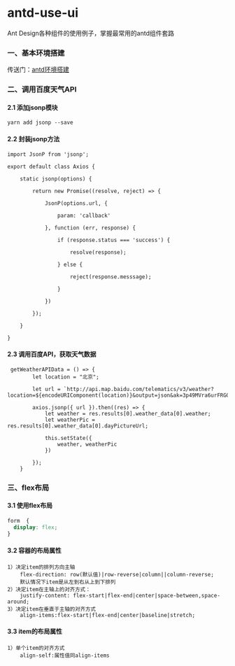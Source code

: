# antd-use-ui
Ant Design各种组件的使用例子，掌握最常用的antd组件套路

### 一、基本环境搭建

传送门：[antd环境搭建](https://github.com/iquanzhan/antd-start-demo)

### 二、调用百度天气API

#### 2.1 添加jsonp模块

```
yarn add jsonp --save
```

#### 2.2 封装jsonp方法

```
import JsonP from 'jsonp';

export default class Axios {

    static jsonp(options) {

        return new Promise((resolve, reject) => {

            JsonP(options.url, {

                param: 'callback'

            }, function (err, response) {

                if (response.status === 'success') {

                    resolve(response);

                } else {

                    reject(response.messsage);

                }

            })

        });

    }

}

```

#### 2.3 调用百度API，获取天气数据

```
 getWeatherAPIData = () => {
        let location = "北京";

        let url = `http://api.map.baidu.com/telematics/v3/weather?location=${encodeURIComponent(location)}&output=json&ak=3p49MVra6urFRGOT9s8UBWr2`;

        axios.jsonp({ url }).then((res) => {
            let weather = res.results[0].weather_data[0].weather;
            let weatherPic = res.results[0].weather_data[0].dayPictureUrl;

            this.setState({
                weather, weatherPic
            })

        });
    }
```

### 三、flex布局

#### 3.1 使用flex布局

```css
form  {
  display: flex;
}
```

#### 3.2 容器的布局属性

```
1）决定item的排列方向主轴
	flex-direction: row(默认值)|row-reverse|column||column-reverse;
	默认情况下item是从左到右从上到下排列
2）决定item在主轴上的对齐方式：
	justify-content: flex-start|flex-end|center|space-between,space-around;
3）决定item在垂直于主轴的对齐方式
	align-items:flex-start|flex-end|center|baseline|stretch;
```

#### 3.3 item的布局属性

```
1）单个item的对齐方式
	align-self:属性值同align-items
```



#### 